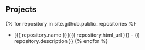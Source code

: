 ## Projects

{% for repository in site.github.public_repositories %}
  * [{{ repository.name }}]({{ repository.html_url }}) - {{ repository.description }}
{% endfor %}
